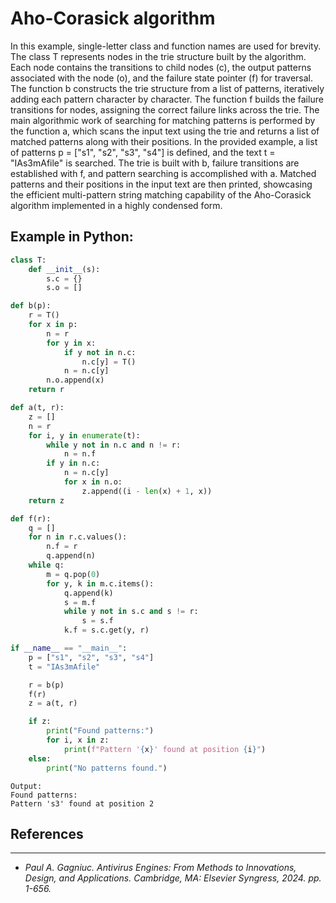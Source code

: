# Aho-Corasick algorithm

In this example, single-letter class and function names are used for brevity. The class T represents nodes in the trie structure built by the algorithm. Each node contains the transitions to child nodes (c), the output patterns associated with the node (o), and the failure state pointer (f) for traversal. The function b constructs the trie structure from a list of patterns, iteratively adding each pattern character by character. The function f builds the failure transitions for nodes, assigning the correct failure links across the trie. The main algorithmic work of searching for matching patterns is performed by the function a, which scans the input text using the trie and returns a list of matched patterns along with their positions. In the provided example, a list of patterns p = ["s1", "s2", "s3", "s4"] is defined, and the text t = "IAs3mAfile" is searched. The trie is built with b, failure transitions are established with f, and pattern searching is accomplished with a. Matched patterns and their positions in the input text are then printed, showcasing the efficient multi-pattern string matching capability of the Aho-Corasick algorithm implemented in a highly condensed form.

## Example in Python:

```python
class T:
    def __init__(s):
        s.c = {}
        s.o = []

def b(p):
    r = T()
    for x in p:
        n = r
        for y in x:
            if y not in n.c:
                n.c[y] = T()
            n = n.c[y]
        n.o.append(x)
    return r

def a(t, r):
    z = []
    n = r
    for i, y in enumerate(t):
        while y not in n.c and n != r:
            n = n.f
        if y in n.c:
            n = n.c[y]
            for x in n.o:
                z.append((i - len(x) + 1, x))
    return z

def f(r):
    q = []
    for n in r.c.values():
        n.f = r
        q.append(n)
    while q:
        m = q.pop(0)
        for y, k in m.c.items():
            q.append(k)
            s = m.f
            while y not in s.c and s != r:
                s = s.f
            k.f = s.c.get(y, r)

if __name__ == "__main__":
    p = ["s1", "s2", "s3", "s4"]
    t = "IAs3mAfile"

    r = b(p)
    f(r)
    z = a(t, r)

    if z:
        print("Found patterns:")
        for i, x in z:
            print(f"Pattern '{x}' found at position {i}")
    else:
        print("No patterns found.")
``` 

```text
Output:
Found patterns:
Pattern 's3' found at position 2
```

## References

***

- <i>Paul A. Gagniuc. Antivirus Engines: From Methods to Innovations, Design, and Applications. Cambridge, MA: Elsevier Syngress, 2024. pp. 1-656.</i>

